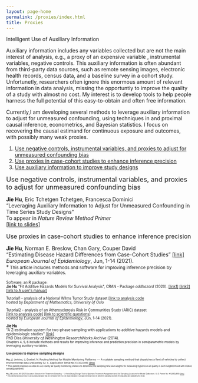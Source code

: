 ```yaml
---
layout: page-home
permalink: /proxies/index.html
title: Proxies
---
```


Intelligent Use of Auxiliary Information

Auxiliary information includes any variables collected but are not the main interest of analysis, e.g., a proxy of an expensive variable , instrumental variables, negative controls. This auxiliary information is often abundant from third-party data sources, such as remote sensing images, electronic health records, census data, and a baseline survey in a cohort study. Unfortunetly, researchers often ignore this enormous amount of relevant information  in data analysis, missing the opportuntiy to improve the quailty of a study with almost no cost.  My interest is to develop tools to help people harness the full potential of this easy-to-obtain and often free information.

 
Currently,I am developing several methods to leverage auxiliary information to adjust for unmeasured confounding, using techniques in  and proximal causal inference, econometrics, and Bayesian statistics. I focus on recovering the causal estimand for continuous exposure and outcomes, with possibly many weak proxies. <br/>  

1. [Use negative controls, instrumental variables, and proxies to adjust for unmeasured confounding bias](#bias)
2. [Use proxies in case-cohort studies to enhance inference precision](#precision)
3. [Use auxiliary information to improve study designs](#study-design)



 <font size="4"> Use negative controls, instrumental variables, and proxies to adjust for unmeasured confounding bias <a name="bias"></a> </font>


**Jie Hu**, Eric Tchetgen Tchetgen, Francesca Dominici<br/>
“Leveraging Auxiliary Information to Adjust for Unmeasured Confounding in Time Series Study Designs”<br/>
To appear in *Nature Review Method Primer* <br/>
 [[link to slides]](https://github.com/katehu/katehu.github.io/blob/master/Alamo_Symposium_KateHu.pdf)
  

 <font size="3"> Use proxies in case-cohort studies to enhance inference precision<a name="precision"></a> </font>

**Jie Hu**, Norman E. Breslow, Chan Gary, Couper David<br/>
“Estimating Disease Hazard Differences from Case-Cohort Studies” [[link]](https://link.springer.com/article/10.1007/s10654-021-00739-3)<br/>
*European Journal of Epidemiology*, Jun, 1-14 (2021). <br/>
*<small> This article includes methods and software for improving inference precision by leveraging auxiliary variables.<small> <br/> 
     
   
Software: an R package:<br/>
**Jie Hu** "Fit Additive Hazards Models for Survival Analysis", CRAN - Package *addhazard* (2020). [[link1]](https://github.com/katehu/addhazard) [[link2]](https://cran.r-project.org/web/packages/addhazard/index.html)<br/> 
[[link to A user's manual]](https://cran.r-project.org/web/packages/addhazard/addhazard.pdf)

   
Tutorial1 - analysis of a National Wilms Tumor Study dataset [[link to analysis code](https://www.mn.uio.no/math/english/research/groups/statistics-data-science/handbook-of-case-control-studies/chapter-17/bc_ah_analysis_for_table_17.4.html) <br/>
hosted by *Department of Mathematics, University of Oslo* <br/>

Tutorial2 - analysis of an Atherosclerosis Risk in Communities Study (ARIC) dataset  
[[link to analysis code]](https://static-content.springer.com/esm/art%3A10.1007%2Fs10654-021-00739-3/MediaObjects/10654_2021_739_MOESM1_ESM.pdf) [[link to scientific questions]](https://link.springer.com/article/10.1007/s10654-021-00739-3) <br/>
hosted by *European Journal of Epidemiology*, Jun, 1-14 (2021).<br/>


**Jie Hu** <br/>
"A Z-estimation system for two-phase sampling with applications to additive hazards models and epidemiologic studies" 
   [[link]](https://digital.lib.washington.edu/researchworks/handle/1773/27427) <br/> 
PhD Diss.*University of Washington ResearchWorks Archive* (2014). <br/>
<small> Chapters 4, 5, 6 include methods and results for improving inference and prediction precision in semiparametric models by leveraging auxiliary variables.<small><br/> 

### Use proxies to improve sampling designs<a name="study-design"></a> 

**Hu, J**, Jerkins, J, Goebel, N. Routing Method for Mobile Monitoring Platforms --- A scalable sampling method that dispatches a fleet of vehicles to collect environmental data unbiasedly (U. S. Application Serial No.17/332789) [[link]](https://uspto.report/patent/app/20210377708) <br/>
*<small> This patent proposes an idea to use nearby air quality monitoring stations to determine the sampling time and weights for measuring hyperlocal air quality in each neighborhood with mobile sensing platforms <small> <br/> 

**Hu, J** & Ladoni, M. (2021) Location Selection for Treatment Sampling ---A field Study Design Tool to Optimize Treatment Assignment and Soil Sampling Locations for Model Calibration. (U.S. Patent No. #10,963,606) [[link]](https://uspto.report/patent/grant/10,963,606) <br/> 
*<small> This patent proposes an idea to use auxiliary variables that are correlated with the core study variables in a biogeochemical model to determine sampling locations for evaluating and calibrating the model.<small> <br/> 


